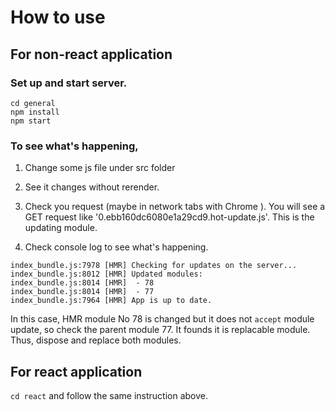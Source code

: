 # How to use

## For non-react application

### Set up and start server.

```
cd general
npm install
npm start
```

### To see what's happening,

1. Change some js file under src folder 

2. See it changes without rerender.

3. Check you request (maybe in network tabs with Chrome ). You will see a GET request like '0.ebb160dc6080e1a29cd9.hot-update.js'.
This is the updating module.

4. Check console log to see what's happening.

```
index_bundle.js:7978 [HMR] Checking for updates on the server...
index_bundle.js:8012 [HMR] Updated modules:
index_bundle.js:8014 [HMR]  - 78
index_bundle.js:8014 [HMR]  - 77
index_bundle.js:7964 [HMR] App is up to date.
```

In this case, HMR module No 78 is changed but it does not `accept` module update, so check the parent module 77. It founds it is replacable module. Thus, dispose and replace both modules.


## For react application

`cd react` and follow the same instruction above.
